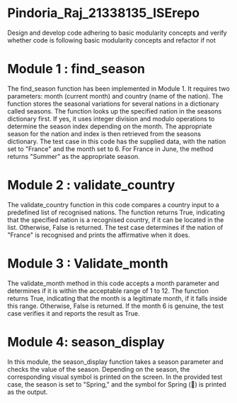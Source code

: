 # Pindoria_Raj_21338135_ISErepo
Design and develop code adhering to basic modularity concepts and verify whether code is following basic modularity concepts and refactor if not

# Module 1 : find_season
The find_season function has been implemented in Module 1. It requires two parameters: month (current month) and country (name of the nation). The function stores the seasonal variations for several nations in a dictionary called seasons.
The function looks up the specified nation in the seasons dictionary first. If yes, it uses integer division and modulo operations to determine the season index depending on the month. The appropriate season for the nation and index is then retrieved from the seasons dictionary. The test case in this code has the supplied data, with the nation set to "France" and the month set to 6. For France in June, the method returns "Summer" as the appropriate season.
# Module 2 : validate_country
The validate_country function in this code compares a country input to a predefined list of recognised nations. The function returns True, indicating that the specified nation is a recognised country, if it can be located in the list. Otherwise, False is returned. The test case determines if the nation of "France" is recognised and prints the affirmative when it does.
# Module 3 : Validate_month
The validate_month method in this code accepts a month parameter and determines if it is within the acceptable range of 1 to 12. The function returns True, indicating that the month is a legitimate month, if it falls inside this range. Otherwise, False is returned. If the month 6 is genuine, the test case verifies it and reports the result as True.
# Module 4: season_display
In this module, the season_display function takes a season parameter and checks the value of the season. Depending on the season, the corresponding visual symbol is printed on the screen. In the provided test case, the season is set to "Spring," and the symbol for Spring (🌸) is printed as the output.
